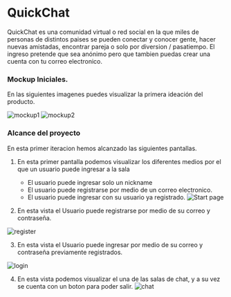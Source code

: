 # QuickChat

QuickChat es una comunidad virtual o red social en la que miles de personas de distintos paises se pueden conectar y conocer gente, hacer nuevas amistadas, encontrar pareja o solo por diversion / pasatiempo.
El ingreso pretende que sea anónimo pero que tambien puedas crear una cuenta con tu correo electronico.

### Mockup Iniciales.
En las siguientes imagenes puedes visualizar la primera ideación del producto.

![mockup1](https://i.ibb.co/6bJF22R/Whats-App-Image-2020-02-23-at-02-56-04.jpg)
![mockup2](https://i.ibb.co/jZppMTt/Whats-App-Image-2020-02-23-at-02-56-40.jpg)

### Alcance del proyecto
En esta primer iteracion hemos alcanzado las siguientes pantallas.

1. En esta primer pantalla podemos visualizar los diferentes medios por el que un usuario puede ingresar a la sala

    - El usuario puede ingresar solo un nickname
    - El usuario puede registrarse por medio de un correo electronico.
    - El usuario puede ingresar con su usuario ya registrado. 
![Start page](https://i.ibb.co/yS0WGst/Captura-de-Pantalla-2020-02-23-a-la-s-9-06-34.png)

2. En esta vista el Usuario puede registrarse por medio de su correo y contraseña.

![register](https://i.ibb.co/YdT8sPy/Captura-de-Pantalla-2020-02-23-a-la-s-4-01-11.png)

3. En esta vista el Usuario puede ingresar por medio de su correo y contraseña previamente registrados.

![login](https://i.ibb.co/LYyKCcK/Captura-de-Pantalla-2020-02-23-a-la-s-4-00-53.png)

4. En esta vista podemos visualizar el una de las salas de chat, y a su vez se cuenta con un boton para poder salir.
![chat](https://i.ibb.co/zXy5Bwx/Captura-de-Pantalla-2020-02-23-a-la-s-4-00-31.png)